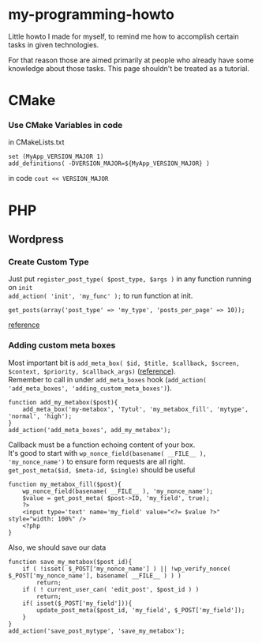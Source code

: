 # my-programming-howto
Little howto I made for myself, to remind me how to accomplish certain tasks in given technologies.

For that reason those are aimed primarily at people who already have some knowledge about those tasks. This page shouldn't be treated as a tutorial.

# CMake

### Use CMake Variables in code
in CMakeLists.txt  
```
set (MyApp_VERSION_MAJOR 1)
add_definitions( -DVERSION_MAJOR=${MyApp_VERSION_MAJOR} )
```

in code
```cout << VERSION_MAJOR```

# PHP
## Wordpress
### Create Custom Type
Just put ```register_post_type( $post_type, $args )``` in any function running on `init`  
 ```add_action( 'init', 'my_func' );``` to run function at init.

`get_posts(array('post_type' => 'my_type', 'posts_per_page' => 10));`

[reference](https://codex.wordpress.org/Function_Reference/register_post_type)

### Adding custom meta boxes
Most important bit is ```add_meta_box( $id, $title, $callback, $screen, $context, $priority, $callback_args)``` ([reference](https://codex.wordpress.org/Plugin_API/Action_Reference/add_meta_boxes)).  
Remember to call in under `add_meta_boxes` hook (`add_action( 'add_meta_boxes', 'adding_custom_meta_boxes')`).

```
function add_my_metabox($post){
	add_meta_box('my-metabox', 'Tytuł', 'my_metabox_fill', 'mytype', 'normal', 'high');
}
add_action('add_meta_boxes', add_my_metabox');
```

Callback must be a function echoing content of your box.  
It's good to start with `wp_nonce_field(basename( __FILE__ ), 'my_nonce_name')` to ensure form requests are all right.  
`get_post_meta($id, $meta-id, $single)` should be useful


```
function my_metabox_fill($post){
	wp_nonce_field(basename( __FILE__ ), 'my_nonce_name');
	$value = get_post_meta( $post->ID, 'my_field', true);
	?>
	<input type='text' name='my_field' value="<?= $value ?>" style="width: 100%" />
	<?php
}
```

Also, we should save our data

```
function save_my_metabox($post_id){
	if ( !isset( $_POST['my_nonce_name'] ) || !wp_verify_nonce( $_POST['my_nonce_name'], basename( __FILE__ ) ) )
		return;
	if ( ! current_user_can( 'edit_post', $post_id ) )
		return;
	if( isset($_POST['my_field'])){
		update_post_meta($post_id, 'my_field', $_POST['my_field']);
	}
}
add_action('save_post_mytype', 'save_my_metabox');
```

